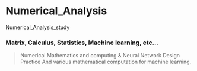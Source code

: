 # Numerical_Analysis
Numerical_Analysis_study

### Matrix, Calculus, Statistics, Machine learning, etc... 

> Numerical Mathematics and computing & Neural Network Design Practice
> And various mathematical computation for machine learning.
